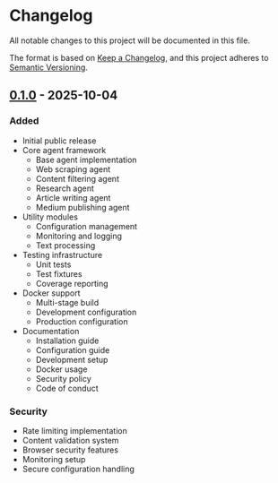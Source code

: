 # Changelog

All notable changes to this project will be documented in this file.

The format is based on [Keep a Changelog](https://keepachangelog.com/en/1.0.0/),
and this project adheres to [Semantic Versioning](https://semver.org/spec/v2.0.0.html).

## [0.1.0] - 2025-10-04

### Added
- Initial public release
- Core agent framework
  - Base agent implementation
  - Web scraping agent
  - Content filtering agent
  - Research agent
  - Article writing agent
  - Medium publishing agent
- Utility modules
  - Configuration management
  - Monitoring and logging
  - Text processing
- Testing infrastructure
  - Unit tests
  - Test fixtures
  - Coverage reporting
- Docker support
  - Multi-stage build
  - Development configuration
  - Production configuration
- Documentation
  - Installation guide
  - Configuration guide
  - Development setup
  - Docker usage
  - Security policy
  - Code of conduct

### Security
- Rate limiting implementation
- Content validation system
- Browser security features
- Monitoring setup
- Secure configuration handling

[0.1.0]: https://github.com/westbigben/medium-automation/releases/tag/v0.1.0